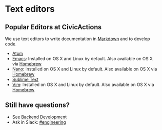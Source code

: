 # Text editors

## Popular Editors at CivicActions

We use text editors to write documentation in [Markdown](https://github.com/adam-p/markdown-here/wiki/Markdown-Cheatsheet) and to develop code.

* [Atom](https://atom.io/)
* [Emacs](https://www.gnu.org/software/emacs/): Installed on OS X and Linux by default. Also available on OS X via [Homebrew](http://brew.sh/)
* [Nano](https://www.nano-editor.org/): Installed on OS X and Linux by default. Also available on OS X via [Homebrew](http://brew.sh/)
* [Sublime Text](http://www.sublimetext.com/)
* [Vim](http://www.vim.org/download.php): Installed on OS X and Linux by default. Also available on OS X via [Homebrew](http://brew.sh/)


## Still have questions?

* See [Backend Development](../../engineering/back-end-development.md)
* Ask in Slack: [#engineering](https://civicactions.slack.com/messages/engineering/)
